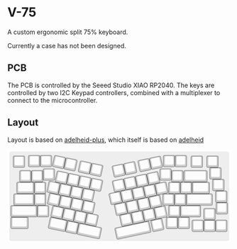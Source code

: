 # V-75
A custom ergonomic split 75% keyboard.

Currently a case has not been designed.

## PCB
The PCB is controlled by the Seeed Studio XIAO RP2040.
The keys are controlled by two I2C Keypad controllers, combined with a multiplexer to connect to the microcontroller.
## Layout
Layout is based on [adelheid-plus](https://github.com/dcpedit/adelheid-plus), which itself is based on [adelheid](https://github.com/floookay/adelheid)

[![layout](./layout.svg)](http://www.keyboard-layout-editor.com/#/gists/f74fb113e9c0a2a6331c69c353f7e635)
